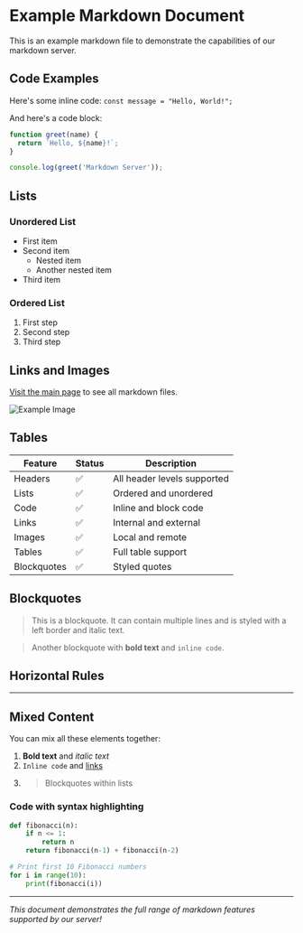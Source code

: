 # Example Markdown Document

This is an example markdown file to demonstrate the capabilities of our markdown server.

## Code Examples

Here's some inline code: `const message = "Hello, World!";`

And here's a code block:

```javascript
function greet(name) {
  return `Hello, ${name}!`;
}

console.log(greet('Markdown Server'));
```

## Lists

### Unordered List
- First item
- Second item
  - Nested item
  - Another nested item
- Third item

### Ordered List
1. First step
2. Second step
3. Third step

## Links and Images

[Visit the main page](/) to see all markdown files.

![Example Image](https://via.placeholder.com/400x200/4F46E5/FFFFFF?text=Markdown+Server)

## Tables

| Feature | Status | Description |
|---------|--------|-------------|
| Headers | ✅ | All header levels supported |
| Lists | ✅ | Ordered and unordered |
| Code | ✅ | Inline and block code |
| Links | ✅ | Internal and external |
| Images | ✅ | Local and remote |
| Tables | ✅ | Full table support |
| Blockquotes | ✅ | Styled quotes |

## Blockquotes

> This is a blockquote. It can contain multiple lines and is styled with a left border and italic text.

> Another blockquote with **bold text** and `inline code`.

## Horizontal Rules

---

## Mixed Content

You can mix all these elements together:

1. **Bold text** and *italic text*
2. `Inline code` and [links](https://example.com)
3. > Blockquotes within lists

### Code with syntax highlighting

```python
def fibonacci(n):
    if n <= 1:
        return n
    return fibonacci(n-1) + fibonacci(n-2)

# Print first 10 Fibonacci numbers
for i in range(10):
    print(fibonacci(i))
```

---

*This document demonstrates the full range of markdown features supported by our server!* 